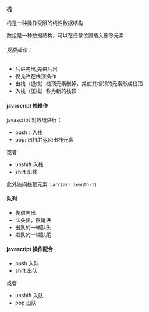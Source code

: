 #### 栈

栈是一种操作受限的线性数据结构

数组是一种数据结构，可以在任意位置插入删除元素

###### 受限操作：

- 后进先出,先进后出
- 仅允许在栈顶操作
- 出栈（退栈）栈顶元素删掉，并使其相邻的元素形成栈顶
- 入栈（压栈）称为新的栈顶

#### javascript 栈操作

javascript 对数组进行：

- push：入栈
- pop: 出栈并返回出栈元素

或者

- unshift 入栈
- shift 出栈

此外访问栈顶元素：`arr[arr.length-1]`

#### 队列

- 先进先出
- 队头出，队尾进
- 出队的一端队头
- 进队的一端队尾

#### javascript 操作配合

- push 入队
- shift 出队

或者

- unshift 入队
- pop 出队
